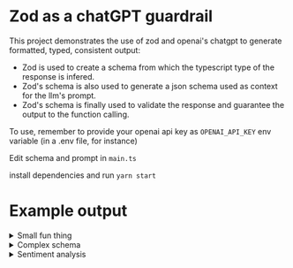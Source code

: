 # Zod as a chatGPT guardrail

This project demonstrates the use of zod and openai's chatgpt to generate formatted, typed, consistent output:

- Zod is used to create a schema from which the typescript type of the response is infered.
- Zod's schema is also used to generate a json schema used as context for the llm's prompt.
- Zod's schema is finally used to validate the response and guarantee the output to the function calling.

To use, remember to provide your openai api key as `OPENAI_API_KEY` env variable (in a .env file, for instance)

Edit schema and prompt in `main.ts`

install dependencies and run `yarn start`

# Example output

<details>
<summary>Small fun thing</summary>
Schema : 
```
const schema = z.array(
  z.object({
    name: z.string(),
    text: z.string(),
  })
);
```

Prompt :

```
"3 pirates talking about their treasure"
```

Output:

```
[
  {
    name: 'Captain Jack',
    text: "Arrr, me treasure chest be filled to the brim with gold doubloons and precious jewels! Aye, a true pirate's bounty it be."
  },
  {
    name: 'Blackbeard',
    text: "Ha! Ye scallywags don't know how to truly amass treasure. The real riches be in the form of rare artifacts and artifacts, worth more than any ordinary loot."
  },
  {
    name: 'Anne Bonny',
    text: "Ye two be fools! The real treasure be in the thrill of the chase and the joy of the fight. And let's not forget the power and respect that come with being a feared pirate."
  }
]
```

</details>

<details>
<summary>Complex schema</summary>

Schema (chatGPT generated it for me)

```
const schema = z.object({
  name: z.string().max(100).optional(),
  email: z.string().email().optional(),
  age: z.number().min(18).max(120).optional(),
  phone: z
    .string()
    .regex(/^\+\d{1,3}\s\d{3}\s\d{3}\s\d{4}$/)
    .optional(),
  address: z
    .object({
      street: z.string().max(100).optional(),
      city: z.string().max(50).optional(),
      state: z.string().max(50).optional(),
      zip: z.string().length(5).optional(),
    })
    .optional(),
  interests: z.array(z.string()).max(5).optional(),
  employment: z
    .object({
      companyName: z.string().max(100).optional(),
      jobTitle: z.string().max(100).optional(),
      salary: z.number().min(0).optional(),
      startDate: z
        .string()
        .regex(/^\d{4}-\d{2}-\d{2}$/)
        .optional(),
      endDate: z
        .string()
        .regex(/^\d{4}-\d{2}-\d{2}$/)
        .optional(),
    })
    .optional(),
  education: z
    .array(
      z.object({
        institutionName: z.string().max(100).optional(),
        degree: z.string().max(50).optional(),
        fieldOfStudy: z.string().max(50).optional(),
        graduationDate: z
          .string()
          .regex(/^\d{4}-\d{2}-\d{2}$/)
          .optional(),
      })
    )
    .max(5)
    .optional(),
  skills: z
    .array(
      z.object({
        name: z.string().max(50).optional(),
        rating: z.number().min(1).max(10).optional(),
      })
    )
    .max(10)
    .optional(),
});
```

Prompt:

```
A pirate talking about her treasure
```

Result:

```
{
  name: 'Sally',
  age: 28,
  email: 'sally@pirates.com',
  phone: '+1 555 123 4567',
  address: {
    street: '123 Main St',
    city: 'Tortuga',
    state: 'Caribbean',
    zip: '12345'
  },
  interests: [ 'sailing', 'rum', 'map reading' ],
  employment: {
    companyName: "Blackbeard's Fleet",
    jobTitle: 'First Mate',
    salary: 50000,
    startDate: '2015-06-01',
    endDate: '2020-12-31'
  },
  education: [
    {
      institutionName: 'Pirate University',
      degree: 'Bachelor of Piracy',
      fieldOfStudy: 'Navigational Studies',
      graduationDate: '2015-05-31'
    }
  ],
  skills: [
    { name: 'Navigation', rating: 9 },
    { name: 'Sword Fighting', rating: 8 },
    { name: 'Rum Drinking', rating: 10 }
  ]
}
```

</details>

<details>
<summary>Sentiment analysis</summary>

Schema

```
const schema = z.object({
  sentiment: z.enum(["positive", "negative", "neutral"]),
  confidenceScore: z.number({
    description: "How confident is the LLM on the sentiments it analyses",
  }),
  sourceExample: z.string({
    description: "excerpt of the text where the sentiment was found",
  }),
});
```

Prompt (chatgpt generated) :

```
Analyze this text:
Get ready to witness the power of computer engineering! We're about to blow this project out of the water with some serious skills. Let's show everyone what we're made of and bring home the win. I'm feeling pumped up and ready to conquer any challenge that comes our way. Let's do this!
```

Result:

```
{
  sentiment: 'positive',
  confidenceScore: 0.95,
  sourceExample: "I'm feeling pumped up and ready to conquer any challenge that comes our way."
}
```

</details>
